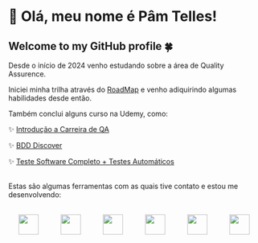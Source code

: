 # 👋 Olá, meu nome é Pâm Telles!
## Welcome to my GitHub profile 🍀

Desde o início de 2024 venho estudando sobre a área de Quality Assurence.

Iniciei minha trilha através do <a href="http://www.roadmap.sh/qa">RoadMap</a> e venho adiquirindo algumas habilidades desde então.

Também conclui alguns curso na Udemy, como:

✨ <a href="https://www.udemy.com/course/introducao-a-carreira-de-qa/learn/lecture/40972302?start=0#overview">Introdução a Carreira de QA</a>

✨ <a href="https://www.udemy.com/course/bdd-discover/learn/lecture/43063720?start=0#reviews">BDD Discover</a>

✨ <a href="https://www.udemy.com/course/teste-software-completo-testes-automaticos/learn/lecture/10885384#overview">Teste Software Completo + Testes Automáticos</a>
<br></br>

Estas são algumas ferramentas com as quais tive contato e estou me desenvolvendo:
<br></br>

<img loading="lazy" src="https://cdn.jsdelivr.net/gh/devicons/devicon/icons/linux/linux-original.svg" width="40" height="40" hspace="20"/> <img loading="lazy" src="https://cdn.jsdelivr.net/gh/devicons/devicon/icons/vscode/vscode-original.svg" width="40" height="40" hspace="20"/> <img loading="lazy" src="https://cdn.jsdelivr.net/gh/devicons/devicon/icons/ruby/ruby-original.svg" width="40" height="40" hspace="20"/> <img loading="lazy" src="https://cdn.jsdelivr.net/gh/devicons/devicon/icons/html5/html5-original.svg" width="40" height="40" hspace="20"/> <img loading="lazy" src="https://cdn.jsdelivr.net/gh/devicons/devicon/icons/css3/css3-original.svg" width="40" height="40" hspace="20"/> <img loading="lazy" src="" width="40" height="40" hspace="20" />
<!--
**pamtelles/pamtelles** is a ✨ _special_ ✨ repository because its `README.md` (this file) appears on your GitHub profile.

Here are some ideas to get you started:

- 🔭 I’m currently working on ...
- 🌱 I’m currently learning ...
- 👯 I’m looking to collaborate on ...
- 🤔 I’m looking for help with ...
- 💬 Ask me about ...
- 📫 How to reach me: ...
- 😄 Pronouns: ...
- ⚡ Fun fact: ...
-->
